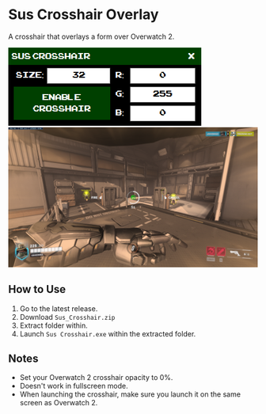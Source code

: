 # Sus Crosshair Overlay
A crosshair that overlays a form over Overwatch 2.

![Alt text](https://raw.githubusercontent.com/Stoned-Code/SusCrosshair/master/images/form.png)
![Alt text](https://raw.githubusercontent.com/Stoned-Code/SusCrosshair/master/images/high%20noon.png "High Noon!")

## How to Use
1. Go to the latest release.
2. Download ``Sus_Crosshair.zip``
3. Extract folder within.
4. Launch ``Sus Crosshair.exe`` within the extracted folder. 

## Notes
* Set your Overwatch 2 crosshair opacity to 0%.
* Doesn't work in fullscreen mode.
* When launching the crosshair, make sure you launch it on the same screen as Overwatch 2.
